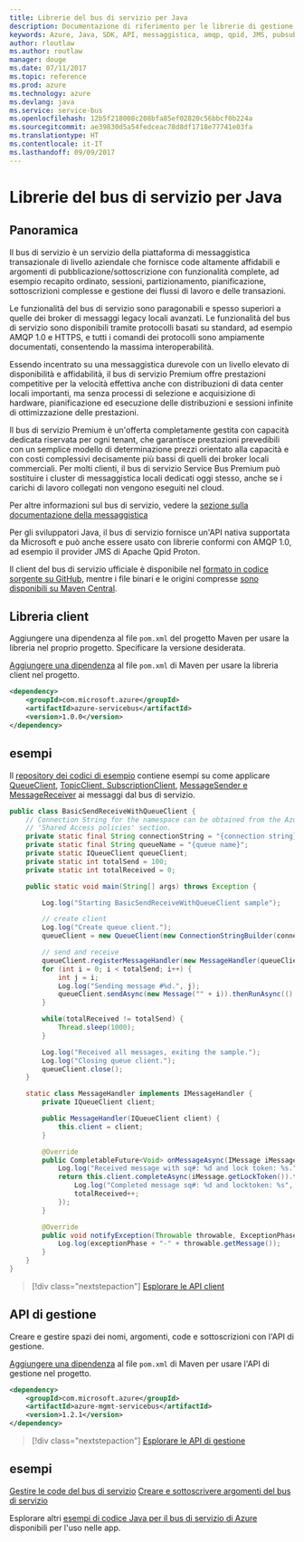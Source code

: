 ```yaml
---
title: Librerie del bus di servizio per Java
description: Documentazione di riferimento per le librerie di gestione e client Java per il bus di servizio
keywords: Azure, Java, SDK, API, messaggistica, amqp, qpid, JMS, pubsub, pub-sub, broker messaggi
author: rloutlaw
ms.author: routlaw
manager: douge
ms.date: 07/11/2017
ms.topic: reference
ms.prod: azure
ms.technology: azure
ms.devlang: java
ms.service: service-bus
ms.openlocfilehash: 12b5f218008c208bfa85ef02820c56bbcf0b224a
ms.sourcegitcommit: ae39830d5a54fedceac78d8df1718e77741e03fa
ms.translationtype: HT
ms.contentlocale: it-IT
ms.lasthandoff: 09/09/2017
---
```

# <a name="service-bus-libraries-for-java"></a>Librerie del bus di servizio per Java

## <a name="overview"></a>Panoramica

Il bus di servizio è un servizio della piattaforma di messaggistica transazionale di livello aziendale che fornisce code altamente affidabili e argomenti di pubblicazione/sottoscrizione con funzionalità complete, ad esempio recapito ordinato, sessioni, partizionamento, pianificazione, sottoscrizioni complesse e gestione dei flussi di lavoro e delle transazioni.

Le funzionalità del bus di servizio sono paragonabili e spesso superiori a quelle dei broker di messaggi legacy locali avanzati. Le funzionalità del bus di servizio sono disponibili tramite protocolli basati su standard, ad esempio AMQP 1.0 e HTTPS, e tutti i comandi dei protocolli sono ampiamente documentati, consentendo la massima interoperabilità. 

Essendo incentrato su una messaggistica durevole con un livello elevato di disponibilità e affidabilità, il bus di servizio Premium offre prestazioni competitive per la velocità effettiva anche con distribuzioni di data center locali importanti, ma senza processi di selezione e acquisizione di hardware, pianificazione ed esecuzione delle distribuzioni e sessioni infinite di ottimizzazione delle prestazioni. 

Il bus di servizio Premium è un'offerta completamente gestita con capacità dedicata riservata per ogni tenant, che garantisce prestazioni prevedibili con un semplice modello di determinazione prezzi orientato alla capacità e con costi complessivi decisamente più bassi di quelli dei broker locali commerciali. Per molti clienti, il bus di servizio Service Bus Premium può sostituire i cluster di messaggistica locali dedicati oggi stesso, anche se i carichi di lavoro collegati non vengono eseguiti nel cloud. 

Per altre informazioni sul bus di servizio, vedere la [sezione sulla documentazione della messaggistica](https://docs.microsoft.com/en-us/azure/service-bus-messaging/) 

Per gli sviluppatori Java, il bus di servizio fornisce un'API nativa supportata da Microsoft e può anche essere usato con librerie conformi con AMQP 1.0, ad esempio il provider JMS di Apache Qpid Proton.

Il client del bus di servizio ufficiale è disponibile nel [formato in codice sorgente su GitHub](https://github.com/azure/azure-service-bus-java), mentre i file binari e le origini compresse [sono disponibili su Maven Central](http://search.maven.org/#search%7Cga%7C1%7Ca%3A%22azure-servicebus%22). 


## <a name="client-library"></a>Libreria client


Aggiungere una dipendenza al file `pom.xml` del progetto Maven per usare la libreria nel proprio progetto. Specificare la versione desiderata.

[Aggiungere una dipendenza](https://maven.apache.org/guides/getting-started/index.html#How_do_I_use_external_dependencies) al file `pom.xml` di Maven per usare la libreria client nel progetto.   

```XML
<dependency>
    <groupId>com.microsoft.azure</groupId>
    <artifactId>azure-servicebus</artifactId>
    <version>1.0.0</version>
</dependency>
```

## <a name="examples"></a>esempi

Il [repository dei codici di esempio](https://github.com/Azure/azure-service-bus/blob/master/samples/Java/) contiene esempi su come applicare [QueueClient](https://github.com/Azure/azure-service-bus/blob/master/samples/Java/src/com/microsoft/azure/servicebus/samples/BasicSendReceiveWithQueueClient.java), [TopicClient, SubscriptionClient](https://github.com/Azure/azure-service-bus/blob/master/samples/Java/src/com/microsoft/azure/servicebus/samples/BasicSendReceiveWithTopicSubscriptionClient.java), [MessageSender e MessageReceiver](https://github.com/Azure/azure-service-bus/blob/master/samples/Java/src/com/microsoft/azure/servicebus/samples/SendReceiveWithMessageSenderReceiver.java) ai messaggi dal bus di servizio.


```java
public class BasicSendReceiveWithQueueClient {
    // Connection String for the namespace can be obtained from the Azure portal under the
    // 'Shared Access policies' section.
    private static final String connectionString = "{connection string}";
    private static final String queueName = "{queue name}";
    private static IQueueClient queueClient;
    private static int totalSend = 100;
    private static int totalReceived = 0;

    public static void main(String[] args) throws Exception {

        Log.log("Starting BasicSendReceiveWithQueueClient sample");

        // create client
        Log.log("Create queue client.");
        queueClient = new QueueClient(new ConnectionStringBuilder(connectionString, queueName), ReceiveMode.PeekLock);

        // send and receive
        queueClient.registerMessageHandler(new MessageHandler(queueClient), new MessageHandlerOptions(1, false, Duration.ofMinutes(1)));
        for (int i = 0; i < totalSend; i++) {
            int j = i;
            Log.log("Sending message #%d.", j);
            queueClient.sendAsync(new Message("" + i)).thenRunAsync(() -> { Log.log("Sent message #%d.", j);});
        }

        while(totalReceived != totalSend) {
            Thread.sleep(1000);
        }

        Log.log("Received all messages, exiting the sample.");
        Log.log("Closing queue client.");
        queueClient.close();
    }

    static class MessageHandler implements IMessageHandler {
        private IQueueClient client;

        public MessageHandler(IQueueClient client) {
            this.client = client;
        }

        @Override
        public CompletableFuture<Void> onMessageAsync(IMessage iMessage) {
            Log.log("Received message with sq#: %d and lock token: %s.", iMessage.getSequenceNumber(), iMessage.getLockToken());
            return this.client.completeAsync(iMessage.getLockToken()).thenRunAsync(() -> {
                Log.log("Completed message sq#: %d and locktoken: %s", iMessage.getSequenceNumber(), iMessage.getLockToken());
                totalReceived++;
            });
        }

        @Override
        public void notifyException(Throwable throwable, ExceptionPhase exceptionPhase) {
            Log.log(exceptionPhase + "-" + throwable.getMessage());
        }
    }
}
```

> [!div class="nextstepaction"]
> [Esplorare le API client](/java/api/overview/azure/servicebus/clientlibrary)

## <a name="management-api"></a>API di gestione

Creare e gestire spazi dei nomi, argomenti, code e sottoscrizioni con l'API di gestione.

[Aggiungere una dipendenza](https://maven.apache.org/guides/getting-started/index.html#How_do_I_use_external_dependencies) al file `pom.xml` di Maven per usare l'API di gestione nel progetto.  

```XML
<dependency>
    <groupId>com.microsoft.azure</groupId>
    <artifactId>azure-mgmt-servicebus</artifactId>
    <version>1.2.1</version>
</dependency>
```

> [!div class="nextstepaction"]
> [Esplorare le API di gestione](/java/api/overview/azure/servicebus/managementapi)


## <a name="examples"></a>esempi

[Gestire le code del bus di servizio](https://github.com/Azure-Samples/service-bus-java-manage-queue-with-basic-features)
[Creare e sottoscrivere argomenti del bus di servizio](https://github.com/Azure-Samples/service-bus-java-manage-publish-subscribe-with-basic-features)

Esplorare altri [esempi di codice Java per il bus di servizio di Azure](https://azure.microsoft.com/resources/samples/?platform=java&term=bus) disponibili per l'uso nelle app.